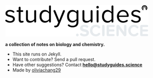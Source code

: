 <img src="/assets/images/logo.png" height="100px">


**a collection of notes on biology and chemistry.**
* This site runs on Jekyll.
* Want to contribute? Send a pull request.
* Have other suggestions? Contact **hello@studyguides.science**
* Made by [oliviachang29](https://github.com/oliviachang29)

